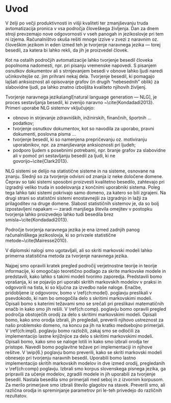 # Uvod

V želji po večji produktivnosti in višji kvaliteti ter zmanjševanju truda avtomatizacija pronica v vsa področja človeškega življenja. Dan za dnem stroji prevzemajo nove odgovornosti v vseh panogah in jezikoslovje pri tem ni izjema. Računalništvo skuša rešiti mnoge izzive v zvezi z naravnim oz. človeškim jezikom in eden izmed teh je tvorjenje naravnega jezika — torej besedil, za katera bi lahko rekli, da jih je proizvedel človek.

Kot na ostalih področjih avtomatizacije lahko tvorjenje besedil človeka popolnoma nadomesti, npr. pri pisanju vremenske napovedi. S pisanjem osnutkov dokumentov ali s strnjevanjem besedi v obnove lahko ljudi naredi učinkovitejše oz. jim prihrani nekaj dela. Tvorjenje besedil, ki pomagajo lajšati anksioznost ali opisovanje grafov (in drugih “nebesednih” oblik) za slabovidne ljudi, pa lahko znatno izboljšta kvaliteto njihovih življenj.

Tvorjenje naravnega jezika\angl[natural language generation — NLG], je proces sestavljanja besedil, ki zvenijo naravno ~\cite{Kondadadi2013}. Primeri uporabe NLG sistemov vključujejo:

* obnovo in strjevanje zdravniških, inžinirskih, finančnih, športnih … podatkov;
* tvorjenje osnutkov dokumentov, kot so navodila za uporabo, pravni dokumenti, poslovna pisma …
* tvorjenje besedil, ki so namenjena prepričevanju oz. motiviranju uporabnikov, npr. za zmanjševanje anksioznosti pri ljudeh;
* podporo ljudem s posebnimi potrebami, npr. branje grafov za slabovidne ali v pomoč pri sestavljanju besedil za ljudi, ki ne govorijo~\cite{Clark2013}.

NLG sistemi se delijo na statistične sisteme in na sisteme, osnovane na znanju. Slednji so za tvorjenje odvisni od znanja iz neke določene domene. Čeprav so taki sistemi sposobni proizvesti kvalitetno besedilo, zahtevajo pri izgradnji veliko truda in sodelovanja z končnimi uporabniki sistema. Poleg tega lahko taki sistemi pokrivajo samo domeno, za katero so bili zgrajeni. Na drugi strani so statistčni sistemi enostavnejši za izgradnjo in lažji za prilagoditev na druge domene. Slabost statističnih sistemov je, da so bolj izpostavljeni napakam — zaradi manjšega števila omejitev v postopku tvorjenja lahko proizvedejo lahko tudi besedila brez smisla~\cite{Kondadadi2013}.

Področje tvorjenja naravnega jezika je ena izmed zadnjih panog računalniškega jezikoslovja, ki so privzele statistične metode~\cite{Mairesse2010}.

V diplomski nalogi smo ugotavljali, ali so skriti markovski modeli lahko primerna statistična metoda za tvorjenje naravnega jezika.

Najpej smo opravili kratek pregled področij verjetnostne teorije in teorije informacije, ki omogočajo teoretično podlago za skrite markovske modele in predstavili, kako lahko s takimi modeli tvorimo zaporedja. Predstavili bomo vprašanja, ki se pojavijo pri uporabi skritih markovskih modelov v praksi in odgovorili na tista, ki so ključna za izvedbo naše naloge. Enačbe, pridobljene iz odgovorov, bomo v \ref{ch:model}. poglavju preslikali v psevdokodo, ki nam bo omogočila delo s skritimi markovskimi modeli. Opisali bomo s katerimi težavami smo se srečali pri preslikavi matematičnih enačb in kako smo jih rešili. V \ref{ch:comp}. poglavju bomo opravili pregled področja obstoječih orodij za delo s skritimi markovskimi modeli. Opisali bomo, kako smo orodja izbrali, jih pregledali, preverili njihovo ustreznost za našo problemsko domeno, na koncu pa jih na kratko medsebojno primerjali. V \ref{ch:impl}. poglavju bomo razložili, zakaj smo se odločili za implementacijo lastne knjižnjice za delo s skritimi markovskimi modeli. Opisali bomo, kako smo se naloge lotili in kako smo izbrali orodja ter pristope. Navedli bomo poglavitne težave pri implementaciji in njihove rešitve. V \wip{6.} poglavju bomo preverili, kako se skriti markovski modeli obnesejo pri tvorjenju naravnih besedil. Uporabili bomo lastno implementacijo skritih markovskih modelov in dve izmed orodij, pregledanih v \ref{ch:comp} poglavju. Izbrali smo korpus slovenskega pisnega jezika, ga pripravili za učenje modelov, zgradili modele in jih uporabili za tvorjenje besedil. Nastala besedila smo primerjali med seboj in z izvornim korpusom. Za merilo primerjave smo izbrali število glagolov na stavek. Preverili smo, ali različna orodja in spreminjanje parametrov pri le-teh privedejo do različnih rezultatov.


